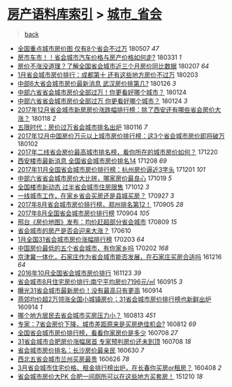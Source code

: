 [房产语料库索引](../../README.md)  > [城市_省会](城市_省会.md)
====
> [back](../README.md)

- [全国重点城市房价图 仅有8个省会不过万](http://jkwz.applinzi.com/ittc/7100347257935365131.html#%E5%85%A8%E5%9B%BD%E9%87%8D%E7%82%B9%E5%9F%8E%E5%B8%82%E6%88%BF%E4%BB%B7%E5%9B%BE+%E4%BB%85%E6%9C%898%E4%B8%AA%E7%9C%81%E4%BC%9A%E4%B8%8D%E8%BF%87%E4%B8%87) 180507 *47* 
- [房市车市！！省会城市汽车价格与房产价格如何走?](http://jkwz.applinzi.com/ittc/7086746593418281994.html#%E6%88%BF%E5%B8%82%E8%BD%A6%E5%B8%82%EF%BC%81%EF%BC%81%E7%9C%81%E4%BC%9A%E5%9F%8E%E5%B8%82%E6%B1%BD%E8%BD%A6%E4%BB%B7%E6%A0%BC%E4%B8%8E%E6%88%BF%E4%BA%A7%E4%BB%B7%E6%A0%BC%E5%A6%82%E4%BD%95%E8%B5%B0%3F) 180331 *1* 
- [房价不涨没道理？了解全国省会城市近三个月房价同比数据](http://jkwz.applinzi.com/ittc/7067347836033565703.html#%E6%88%BF%E4%BB%B7%E4%B8%8D%E6%B6%A8%E6%B2%A1%E9%81%93%E7%90%86%EF%BC%9F%E4%BA%86%E8%A7%A3%E5%85%A8%E5%9B%BD%E7%9C%81%E4%BC%9A%E5%9F%8E%E5%B8%82%E8%BF%91%E4%B8%89%E4%B8%AA%E6%9C%88%E6%88%BF%E4%BB%B7%E5%90%8C%E6%AF%94%E6%95%B0%E6%8D%AE) 180207 *64* 
- [1月省会城市房价排行：成都第十 还有这些地方房价不过万](http://jkwz.applinzi.com/ittc/7065873705995863056.html#1%E6%9C%88%E7%9C%81%E4%BC%9A%E5%9F%8E%E5%B8%82%E6%88%BF%E4%BB%B7%E6%8E%92%E8%A1%8C%EF%BC%9A%E6%88%90%E9%83%BD%E7%AC%AC%E5%8D%81+%E8%BF%98%E6%9C%89%E8%BF%99%E4%BA%9B%E5%9C%B0%E6%96%B9%E6%88%BF%E4%BB%B7%E4%B8%8D%E8%BF%87%E4%B8%87) 180203  
- [中部6大省会城市房价最新消息 武汉房价排第几?](http://jkwz.applinzi.com/ittc/7062860206940095495.html#%E4%B8%AD%E9%83%A86%E5%A4%A7%E7%9C%81%E4%BC%9A%E5%9F%8E%E5%B8%82%E6%88%BF%E4%BB%B7%E6%9C%80%E6%96%B0%E6%B6%88%E6%81%AF+%E6%AD%A6%E6%B1%89%E6%88%BF%E4%BB%B7%E6%8E%92%E7%AC%AC%E5%87%A0%3F) 180126 *3* 
- [中部六省省会城市房价全部过万！你更看好哪个城市？](http://jkwz.applinzi.com/ittc/7062183786073031686.html#%E4%B8%AD%E9%83%A8%E5%85%AD%E7%9C%81%E7%9C%81%E4%BC%9A%E5%9F%8E%E5%B8%82%E6%88%BF%E4%BB%B7%E5%85%A8%E9%83%A8%E8%BF%87%E4%B8%87%EF%BC%81%E4%BD%A0%E6%9B%B4%E7%9C%8B%E5%A5%BD%E5%93%AA%E4%B8%AA%E5%9F%8E%E5%B8%82%EF%BC%9F) 180124  
- [中部六省省会城市房价全部过万 你更看好哪个城市？](http://jkwz.applinzi.com/ittc/7062152228561748998.html#%E4%B8%AD%E9%83%A8%E5%85%AD%E7%9C%81%E7%9C%81%E4%BC%9A%E5%9F%8E%E5%B8%82%E6%88%BF%E4%BB%B7%E5%85%A8%E9%83%A8%E8%BF%87%E4%B8%87+%E4%BD%A0%E6%9B%B4%E7%9C%8B%E5%A5%BD%E5%93%AA%E4%B8%AA%E5%9F%8E%E5%B8%82%EF%BC%9F) 180124 *3* 
- [2017年12月省会城市新房房价涨跌幅排行榜：除了西安还有哪些省会房价大涨？](http://jkwz.applinzi.com/ittc/7059927011865134097.html#2017%E5%B9%B412%E6%9C%88%E7%9C%81%E4%BC%9A%E5%9F%8E%E5%B8%82%E6%96%B0%E6%88%BF%E6%88%BF%E4%BB%B7%E6%B6%A8%E8%B7%8C%E5%B9%85%E6%8E%92%E8%A1%8C%E6%A6%9C%EF%BC%9A%E9%99%A4%E4%BA%86%E8%A5%BF%E5%AE%89%E8%BF%98%E6%9C%89%E5%93%AA%E4%BA%9B%E7%9C%81%E4%BC%9A%E6%88%BF%E4%BB%B7%E5%A4%A7%E6%B6%A8%EF%BC%9F) 180118 *2* 
- [五限时代：房价过万省会城市排名出炉](http://jkwz.applinzi.com/ittc/7059170748256486416.html#%E4%BA%94%E9%99%90%E6%97%B6%E4%BB%A3%EF%BC%9A%E6%88%BF%E4%BB%B7%E8%BF%87%E4%B8%87%E7%9C%81%E4%BC%9A%E5%9F%8E%E5%B8%82%E6%8E%92%E5%90%8D%E5%87%BA%E7%82%89) 180116 *7* 
- [2017年12月中国房价万元以上城市房价排行榜：这3个省会城市房价即将破万](http://jkwz.applinzi.com/ittc/7053998584289035274.html#2017%E5%B9%B412%E6%9C%88%E4%B8%AD%E5%9B%BD%E6%88%BF%E4%BB%B7%E4%B8%87%E5%85%83%E4%BB%A5%E4%B8%8A%E5%9F%8E%E5%B8%82%E6%88%BF%E4%BB%B7%E6%8E%92%E8%A1%8C%E6%A6%9C%EF%BC%9A%E8%BF%993%E4%B8%AA%E7%9C%81%E4%BC%9A%E5%9F%8E%E5%B8%82%E6%88%BF%E4%BB%B7%E5%8D%B3%E5%B0%86%E7%A0%B4%E4%B8%87) 180102  
- [2017年二线省会房价最高城市排名榜，看你所在的城市房价如何？](http://jkwz.applinzi.com/ittc/7049109935407760401.html#2017%E5%B9%B4%E4%BA%8C%E7%BA%BF%E7%9C%81%E4%BC%9A%E6%88%BF%E4%BB%B7%E6%9C%80%E9%AB%98%E5%9F%8E%E5%B8%82%E6%8E%92%E5%90%8D%E6%A6%9C%EF%BC%8C%E7%9C%8B%E4%BD%A0%E6%89%80%E5%9C%A8%E7%9A%84%E5%9F%8E%E5%B8%82%E6%88%BF%E4%BB%B7%E5%A6%82%E4%BD%95%EF%BC%9F) 171220  
- [西安楼市最新消息 全国省会城市房价排名14](http://jkwz.applinzi.com/ittc/7044673342013965328.html#%E8%A5%BF%E5%AE%89%E6%A5%BC%E5%B8%82%E6%9C%80%E6%96%B0%E6%B6%88%E6%81%AF+%E5%85%A8%E5%9B%BD%E7%9C%81%E4%BC%9A%E5%9F%8E%E5%B8%82%E6%88%BF%E4%BB%B7%E6%8E%92%E5%90%8D14) 171208 *69* 
- [2017年11月全国省会城市房价排行榜：杭州房价逼近3字头](http://jkwz.applinzi.com/ittc/7042155654960120848.html#2017%E5%B9%B411%E6%9C%88%E5%85%A8%E5%9B%BD%E7%9C%81%E4%BC%9A%E5%9F%8E%E5%B8%82%E6%88%BF%E4%BB%B7%E6%8E%92%E8%A1%8C%E6%A6%9C%EF%BC%9A%E6%9D%AD%E5%B7%9E%E6%88%BF%E4%BB%B7%E9%80%BC%E8%BF%913%E5%AD%97%E5%A4%B4) 171201 *101* 
- [中部六省省会城市房价大比拼，哪家房价最良心](http://jkwz.applinzi.com/ittc/7026081213507453968.html#%E4%B8%AD%E9%83%A8%E5%85%AD%E7%9C%81%E7%9C%81%E4%BC%9A%E5%9F%8E%E5%B8%82%E6%88%BF%E4%BB%B7%E5%A4%A7%E6%AF%94%E6%8B%BC%EF%BC%8C%E5%93%AA%E5%AE%B6%E6%88%BF%E4%BB%B7%E6%9C%80%E8%89%AF%E5%BF%83) 171019 *5* 
- [全国楼市新动态 过半省会城市住房限售](http://jkwz.applinzi.com/ittc/7023522187754079248.html#%E5%85%A8%E5%9B%BD%E6%A5%BC%E5%B8%82%E6%96%B0%E5%8A%A8%E6%80%81+%E8%BF%87%E5%8D%8A%E7%9C%81%E4%BC%9A%E5%9F%8E%E5%B8%82%E4%BD%8F%E6%88%BF%E9%99%90%E5%94%AE) 171012 *3* 
- [一线城市工作，在家乡省会买房还是县城买房？](http://jkwz.applinzi.com/ittc/7018091534384366608.html#%E4%B8%80%E7%BA%BF%E5%9F%8E%E5%B8%82%E5%B7%A5%E4%BD%9C%EF%BC%8C%E5%9C%A8%E5%AE%B6%E4%B9%A1%E7%9C%81%E4%BC%9A%E4%B9%B0%E6%88%BF%E8%BF%98%E6%98%AF%E5%8E%BF%E5%9F%8E%E4%B9%B0%E6%88%BF%EF%BC%9F) 170927 *3* 
- [2017年8月省会城市房价排行榜，郑州排名第12！](http://jkwz.applinzi.com/ittc/7009861618589254673.html#2017%E5%B9%B48%E6%9C%88%E7%9C%81%E4%BC%9A%E5%9F%8E%E5%B8%82%E6%88%BF%E4%BB%B7%E6%8E%92%E8%A1%8C%E6%A6%9C%EF%BC%8C%E9%83%91%E5%B7%9E%E6%8E%92%E5%90%8D%E7%AC%AC12%EF%BC%81) 170905 *28* 
- [2017年8月全国省会城市房价排行榜](http://jkwz.applinzi.com/ittc/7009501604607427600.html#2017%E5%B9%B48%E6%9C%88%E5%85%A8%E5%9B%BD%E7%9C%81%E4%BC%9A%E5%9F%8E%E5%B8%82%E6%88%BF%E4%BB%B7%E6%8E%92%E8%A1%8C%E6%A6%9C) 170904 *105* 
- [邢台《房价地图》发布：均价赶超部分省会城市](http://jkwz.applinzi.com/ittc/6999867811827287056.html#%E9%82%A2%E5%8F%B0%E3%80%8A%E6%88%BF%E4%BB%B7%E5%9C%B0%E5%9B%BE%E3%80%8B%E5%8F%91%E5%B8%83%EF%BC%9A%E5%9D%87%E4%BB%B7%E8%B5%B6%E8%B6%85%E9%83%A8%E5%88%86%E7%9C%81%E4%BC%9A%E5%9F%8E%E5%B8%82) 170809 *15* 
- [省会城市的房产是否会迎来大涨？](http://jkwz.applinzi.com/ittc/6977492721060021252.html#%E7%9C%81%E4%BC%9A%E5%9F%8E%E5%B8%82%E7%9A%84%E6%88%BF%E4%BA%A7%E6%98%AF%E5%90%A6%E4%BC%9A%E8%BF%8E%E6%9D%A5%E5%A4%A7%E6%B6%A8%EF%BC%9F) 170610  
- [1月全国31省会城市房价涨幅排行榜](http://jkwz.applinzi.com/ittc/6930470973232120837.html#1%E6%9C%88%E5%85%A8%E5%9B%BD31%E7%9C%81%E4%BC%9A%E5%9F%8E%E5%B8%82%E6%88%BF%E4%BB%B7%E6%B6%A8%E5%B9%85%E6%8E%92%E8%A1%8C%E6%A6%9C) 170203 *64* 
- [中国房价最低的五个省会城市，有你家乡吗](http://jkwz.applinzi.com/ittc/6930030060387173380.html#%E4%B8%AD%E5%9B%BD%E6%88%BF%E4%BB%B7%E6%9C%80%E4%BD%8E%E7%9A%84%E4%BA%94%E4%B8%AA%E7%9C%81%E4%BC%9A%E5%9F%8E%E5%B8%82%EF%BC%8C%E6%9C%89%E4%BD%A0%E5%AE%B6%E4%B9%A1%E5%90%97) 170202 *168* 
- [京津冀一体化，石家庄作为省会城市能否发展，在石家庄买房合适吗](http://jkwz.applinzi.com/ittc/6912174522320290821.html#%E4%BA%AC%E6%B4%A5%E5%86%80%E4%B8%80%E4%BD%93%E5%8C%96%EF%BC%8C%E7%9F%B3%E5%AE%B6%E5%BA%84%E4%BD%9C%E4%B8%BA%E7%9C%81%E4%BC%9A%E5%9F%8E%E5%B8%82%E8%83%BD%E5%90%A6%E5%8F%91%E5%B1%95%EF%BC%8C%E5%9C%A8%E7%9F%B3%E5%AE%B6%E5%BA%84%E4%B9%B0%E6%88%BF%E5%90%88%E9%80%82%E5%90%97) 161216 *64* 
- [2016年10月全国省会城市房价排行](http://jkwz.applinzi.com/ittc/6903753872035546117.html#2016%E5%B9%B410%E6%9C%88%E5%85%A8%E5%9B%BD%E7%9C%81%E4%BC%9A%E5%9F%8E%E5%B8%82%E6%88%BF%E4%BB%B7%E6%8E%92%E8%A1%8C) 161123 *39* 
- [省会城市8月住宅房价排行:南宁平均房价7196元/㎡](http://jkwz.applinzi.com/ittc/6878033332264240133.html#%E7%9C%81%E4%BC%9A%E5%9F%8E%E5%B8%828%E6%9C%88%E4%BD%8F%E5%AE%85%E6%88%BF%E4%BB%B7%E6%8E%92%E8%A1%8C%3A%E5%8D%97%E5%AE%81%E5%B9%B3%E5%9D%87%E6%88%BF%E4%BB%B77196%E5%85%83%2F%E3%8E%A1) 160915 *3* 
- [曝光31省会城市最新房价！没有最高只有更高](http://jkwz.applinzi.com/ittc/6877752085042430980.html#%E6%9B%9D%E5%85%8931%E7%9C%81%E4%BC%9A%E5%9F%8E%E5%B8%82%E6%9C%80%E6%96%B0%E6%88%BF%E4%BB%B7%EF%BC%81%E6%B2%A1%E6%9C%89%E6%9C%80%E9%AB%98%E5%8F%AA%E6%9C%89%E6%9B%B4%E9%AB%98) 160914  
- [燕郊均价超2万领涨全国小城镇房价；31省会城市房价排行榜也新鲜出炉](http://jkwz.applinzi.com/ittc/6877679571402490885.html#%E7%87%95%E9%83%8A%E5%9D%87%E4%BB%B7%E8%B6%852%E4%B8%87%E9%A2%86%E6%B6%A8%E5%85%A8%E5%9B%BD%E5%B0%8F%E5%9F%8E%E9%95%87%E6%88%BF%E4%BB%B7%EF%BC%9B31%E7%9C%81%E4%BC%9A%E5%9F%8E%E5%B8%82%E6%88%BF%E4%BB%B7%E6%8E%92%E8%A1%8C%E6%A6%9C%E4%B9%9F%E6%96%B0%E9%B2%9C%E5%87%BA%E7%82%89) 160914 *1* 
- [哪个地方居民去省会城市买房压力小？](http://jkwz.applinzi.com/ittc/6865803772923741189.html#%E5%93%AA%E4%B8%AA%E5%9C%B0%E6%96%B9%E5%B1%85%E6%B0%91%E5%8E%BB%E7%9C%81%E4%BC%9A%E5%9F%8E%E5%B8%82%E4%B9%B0%E6%88%BF%E5%8E%8B%E5%8A%9B%E5%B0%8F%EF%BC%9F) 160813 *451* 
- [专家：7省会房价下降，城市差距原来是买房绝佳机会?](http://jkwz.applinzi.com/ittc/6865525687229875204.html#%E4%B8%93%E5%AE%B6%EF%BC%9A7%E7%9C%81%E4%BC%9A%E6%88%BF%E4%BB%B7%E4%B8%8B%E9%99%8D%EF%BC%8C%E5%9F%8E%E5%B8%82%E5%B7%AE%E8%B7%9D%E5%8E%9F%E6%9D%A5%E6%98%AF%E4%B9%B0%E6%88%BF%E7%BB%9D%E4%BD%B3%E6%9C%BA%E4%BC%9A%3F) 160812 *69* 
- [全国省会城市房价排行榜，看看你家房价是多少](http://jkwz.applinzi.com/ittc/6852538281014854661.html#%E5%85%A8%E5%9B%BD%E7%9C%81%E4%BC%9A%E5%9F%8E%E5%B8%82%E6%88%BF%E4%BB%B7%E6%8E%92%E8%A1%8C%E6%A6%9C%EF%BC%8C%E7%9C%8B%E7%9C%8B%E4%BD%A0%E5%AE%B6%E6%88%BF%E4%BB%B7%E6%98%AF%E5%A4%9A%E5%B0%91) 160708 *27* 
- [31省会城市合肥房价涨幅居首 专家预判房价还未到顶](http://jkwz.applinzi.com/ittc/6852460545269302277.html#31%E7%9C%81%E4%BC%9A%E5%9F%8E%E5%B8%82%E5%90%88%E8%82%A5%E6%88%BF%E4%BB%B7%E6%B6%A8%E5%B9%85%E5%B1%85%E9%A6%96+%E4%B8%93%E5%AE%B6%E9%A2%84%E5%88%A4%E6%88%BF%E4%BB%B7%E8%BF%98%E6%9C%AA%E5%88%B0%E9%A1%B6) 160708 *18* 
- [省会城市房价排名：长沙房价最亲民](http://jkwz.applinzi.com/ittc/6849497537865843716.html#%E7%9C%81%E4%BC%9A%E5%9F%8E%E5%B8%82%E6%88%BF%E4%BB%B7%E6%8E%92%E5%90%8D%EF%BC%9A%E9%95%BF%E6%B2%99%E6%88%BF%E4%BB%B7%E6%9C%80%E4%BA%B2%E6%B0%91) 160630 *7* 
- [西北五省会城市兰州买房最贵](http://jkwz.applinzi.com/ittc/6848061777740579844.html#%E8%A5%BF%E5%8C%97%E4%BA%94%E7%9C%81%E4%BC%9A%E5%9F%8E%E5%B8%82%E5%85%B0%E5%B7%9E%E4%B9%B0%E6%88%BF%E6%9C%80%E8%B4%B5) 160626 *78* 
- [3月省会城市住宅价格、租金排行榜出炉，在长春你买房or租房？](http://jkwz.applinzi.com/ittc/6818647108127032325.html#3%E6%9C%88%E7%9C%81%E4%BC%9A%E5%9F%8E%E5%B8%82%E4%BD%8F%E5%AE%85%E4%BB%B7%E6%A0%BC%E3%80%81%E7%A7%9F%E9%87%91%E6%8E%92%E8%A1%8C%E6%A6%9C%E5%87%BA%E7%82%89%EF%BC%8C%E5%9C%A8%E9%95%BF%E6%98%A5%E4%BD%A0%E4%B9%B0%E6%88%BFor%E7%A7%9F%E6%88%BF%EF%BC%9F) 160408 *2* 
- [省会城市房价大PK 合肥一间厕所可以在这些地方买套房！](http://jkwz.applinzi.com/ittc/6774221181628711940.html#%E7%9C%81%E4%BC%9A%E5%9F%8E%E5%B8%82%E6%88%BF%E4%BB%B7%E5%A4%A7PK+%E5%90%88%E8%82%A5%E4%B8%80%E9%97%B4%E5%8E%95%E6%89%80%E5%8F%AF%E4%BB%A5%E5%9C%A8%E8%BF%99%E4%BA%9B%E5%9C%B0%E6%96%B9%E4%B9%B0%E5%A5%97%E6%88%BF%EF%BC%81) 151210 *18* 
